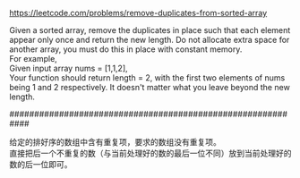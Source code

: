 https://leetcode.com/problems/remove-duplicates-from-sorted-array

Given a sorted array, remove the duplicates in place such that each element appear only once and return the new length.
Do not allocate extra space for another array, you must do this in place with constant memory.   
For example,  
Given input array nums = [1,1,2],   
Your function should return length = 2, with the first two elements of nums being 1 and 2 respectively. It doesn't matter what you leave beyond the new length.   

############################################################

给定的排好序的数组中含有重复项，要求的数组没有重复项。  
直接把后一个不重复的数（与当前处理好的数的最后一位不同）放到当前处理好的数的后一位即可。  
